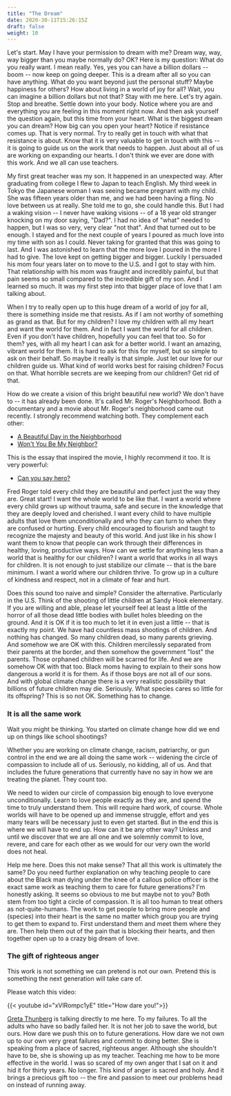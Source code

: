```yaml
---
title: "The Dream"
date: 2020-30-11T15:26:15Z
draft: false
weight: 10
---
```


Let's start. May I have your permission to dream with me? Dream way, way, way bigger than you maybe normally do? OK? Here is my question: What do you really want. I mean really. Yes, yes you can have a billion dollars -- boom -- now keep on going deeper. This is a dream after all so you can have anything. What do you want beyond just the personal stuff? Maybe happiness for others? How about living in a world of joy for all? Wait, you can imagine a billion dollars but not that? Stay with me here. Let's try again. Stop and breathe. Settle down into your body. Notice where you are and everything you are feeling in this moment right now. And then ask yourself the question again, but this time from your heart. What is the biggest dream you can dream? How big can you open your heart? Notice if resistance comes up. That is very normal. Try to really get in touch with what that resistance is about. Know that it is very valuable to get in touch with this -- it is going to guide us on the work that needs to happen. Just about all of us are working on expanding our hearts. I don't think we ever are done with this work. And we all can use teachers.

My first great teacher was my son. It happened in an unexpected way. After graduating from college I flew to Japan to teach English. My third week in Tokyo the Japanese woman I was seeing became pregnant with my child. She was fifteen years older than me, and we had been having a fling. No love between us at really. She told me to go, she could handle this. But I had a waking vision -- I never have waking visions -- of a 18 year old stranger knocking on my door saying, "Dad?". I had no idea of "what" needed to happen, but I was so very, very clear "not that". And that turned out to be enough. I stayed and for the next couple of years I poured as much love into my time with son as I could. Never taking for granted that this was going to last. And I was astonished to learn that the more love I poured in the more I had to give. The love kept on getting bigger and bigger. Luckily I persuaded his mom four years later on to move to the U.S. and I got to stay with him. That relationship with his mom was fraught and incredibly painful, but that pain seems so small compared to the incredible gift of my son. And I learned so much. It was my first step into that bigger place of love that I am talking about.

When I try to really open up to this huge dream of a world of joy for all, there is something inside me that resists. As if I am not worthy of something as grand as that. But for my children? I love my children with all my heart and want the world for them.  And in fact I want the world for all children. Even if you don't have children, hopefully you can feel that too. So for them? yes, with all my heart I can ask for a better world. I want an amazing, vibrant world for them. It is hard to ask for this for myself, but so simple to ask on their behalf. So maybe it really is that simple. Just let our love for our children guide us. What kind of world works best for raising children? Focus on that. What horrible secrets are we keeping from our children? Get rid of that.  

How do we create a vision of this bright beautiful new world? We don't have to -- it has already been done. It's called Mr. Roger's Neighborhood. Both a documentary and a movie about Mr. Roger's neighborhood came out recently. I strongly recommend watching both. They complement each other:

  * [A Beautiful Day in the Neighborhood](https://en.wikipedia.org/wiki/A_Beautiful_Day_in_the_Neighborhood)
  * [Won't You Be My Neighbor?](https://en.wikipedia.org/wiki/Won%27t_You_Be_My_Neighbor%3F_(film))

This is the essay that inspired the movie, I highly recommend it too. It is very powerful:

  * [Can you say hero?](https://www.esquire.com/entertainment/tv/a27134/can-you-say-hero-esq1198/)

Fred Roger told every child they are beautiful and perfect just the way they are. Great start! I want the whole world to be like that. I want a world where every child grows up without trauma, safe and secure in the knowledge that they are deeply loved and cherished. I want every child to have multiple adults that love them unconditionally and who they can turn to when they are confused or hurting. Every child encouraged to flourish and taught to recognize the majesty and beauty of this world. And just like in his show I want them to know that people can work through their differences in healthy, loving, productive ways. How can we settle for anything less than a world that is healthy for our children? I want a world that works in all ways for children. It is not enough to just stabilize our climate -- that is the bare minimum. I want a world where our children thrive. To grow up in a culture of kindness and respect, not in a climate of fear and hurt.

Does this sound too naive and simple? Consider the alternative. Particularly in the U.S. Think of the shooting of little children at Sandy Hook elementary. If you are willing and able, please let yourself feel at least a little of the horror of all those dead little bodies with bullet holes bleeding on the ground. And it is OK if it is too much to let it in even just a little -- that is exactly my point.  We have had countless mass shootings of children. And nothing has changed. So many children dead, so many parents grieving. And somehow we are OK with this. Children mercilessly separated from their parents at the border, and then somehow the government "lost" the parents. Those orphaned children will be scarred for life. And we are somehow OK with that too. Black moms having to explain to their sons how dangerous a world it is for them. As if those boys are not all of our sons. And with global climate change there is a very realistic possibility that billions of future children may die. Seriously. What species cares so little for its offspring? This is so not OK. Something has to change.

### It is all the same work

Wait you might be thinking. You started on climate change how did we end up on things like school shootings?

Whether you are working on climate change, racism, patriarchy, or gun control in the end we are all doing the same work -- widening the circle of compassion to include all of us. Seriously, no kidding, all of us. And that includes the future generations that currently have no say in how we are treating the planet. They count too.

We need to widen our circle of compassion big enough to love everyone unconditionally. Learn to love people exactly as they are, and spend the time to truly understand them. This will require hard work, of course. Whole worlds will have to be opened up and immense struggle, effort and yes many tears will be necessary just to even get started. But in the end this is where we will have to end up.  How can it be any other way? Unless and until we discover that we are all one and we solemnly commit to love, revere, and care for each other as we would for our very own the world does not heal.

Help me here. Does this not make sense? That all this work is ultimately the same? Do you need further explanation on why teaching people to care about the Black man dying under the knee of a callous police officer is the exact same work as teaching them to care for future generations? I'm honestly asking. It seems so obvious to me but maybe not to you? Both stem from too tight a circle of compassion. It is all too human to treat others as not-quite-humans. The work to get people to bring more people and (species) into their heart is the same no matter which group you are trying to get them to expand to. First understand them and meet them where they are. Then help them out of the pain that is blocking their hearts, and then together open up to a crazy big dream of love.

### The gift of righteous anger

This work is not something we can pretend is not our own. Pretend this is something the next generation will take care of.

Please watch this video:

{{< youtube id="xVlRompc1yE" title="How dare you!">}}

[Greta Thunberg](https://en.wikipedia.org/wiki/Greta_Thunberg) is talking directly to me here. To my failures. To all the adults who have so badly failed her. It is not her job to save the world, but ours. How dare we push this on to future generations. How dare we not own up to our own very great failures and commit to doing better. She is speaking from a place of sacred, righteous anger. Although she shouldn't have to be, she is showing up as my teacher.  Teaching me how to be more effective in the world. I was so scared of my own anger that I sat on it and hid it for thirty years. No longer. This kind of anger is sacred and holy. And it brings a precious gift too -- the fire and passion to meet our problems head on instead of running away.
